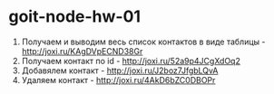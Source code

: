 # goit-node-hw-01
1. Получаем и выводим весь список контактов в виде таблицы - http://joxi.ru/KAgDVpECND38Gr
2. Получаем контакт по id - http://joxi.ru/52a9p4JCgXdOq2
3. Добавялем контакт - http://joxi.ru/J2boz7JfgbLQvA
4. Удаляем контакт - http://joxi.ru/4AkD6bZC0DBOPr

